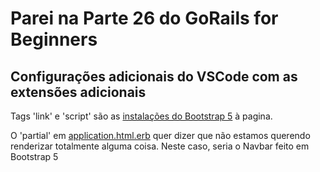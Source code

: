 # Parei na Parte 26 do GoRails for Beginners

## Configurações adicionais do VSCode com as extensões adicionais

Tags 'link' e 'script' são as [instalações do Bootstrap 5]( https://getbootstrap.com/docs/5.0/getting-started/introduction/) à pagina.

O 'partial' em [application.html.erb](/app/views/layouts/application.html.erb) quer dizer que não estamos querendo renderizar totalmente alguma coisa. Neste caso, seria o Navbar feito em Bootstrap 5
